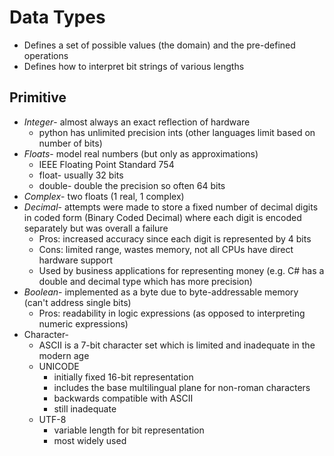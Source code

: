 # Data Types

- Defines a set of possible values (the domain) and the pre-defined operations
- Defines how to interpret bit strings of various lengths

## Primitive

- *Integer*- almost always an exact reflection of hardware
    - python has unlimited precision ints (other languages limit based on number of bits)
- *Floats*- model real numbers (but only as approximations)
    - IEEE Floating Point Standard 754
    - float- usually 32 bits
    - double- double the precision so often 64 bits
- *Complex*- two floats (1 real, 1 complex)
- *Decimal*- attempts were made to store a fixed number of decimal digits in coded form (Binary Coded Decimal) where each digit is encoded separately but was overall a failure 
    - Pros: increased accuracy since each digit is represented by 4 bits
    - Cons: limited range, wastes memory, not all CPUs have direct hardware support
    - Used by business applications for representing money (e.g. C# has a double and decimal type which has more precision)
- *Boolean*- implemented as a byte due to byte-addressable memory (can't address single bits)
    - Pros: readability in logic expressions (as opposed to interpreting numeric expressions)
- Character- 
    - ASCII is a 7-bit character set which is limited and inadequate in the modern age
    - UNICODE 
        - initially fixed 16-bit representation 
        - includes the base multilingual plane for non-roman characters
        - backwards compatible with ASCII
        - still inadequate
    - UTF-8 
        - variable length for bit representation 
        - most widely used